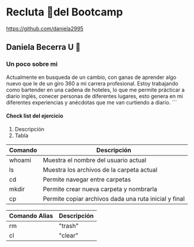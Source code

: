 # Recluta :school_satchel:del Bootcamp
https://github.com/daniela2995
## Daniela Becerra U :raising_hand:
### Un poco sobre mi 
Actualmente en busqueda de un cambio, con ganas de aprender algo nuevo que le de un 
giro 360 a mi carrera profesional.
Estoy trabajando como bartender en una cadena de hoteles, lo que me permite prácticar a diario inglés, conecer personas de diferentes lugares, esto genera en mi diferentes experiencias y anécdotas que me van curtiendo a diario.
´´´
#### Check list del ejercicio
1. Descripción
2. Tabla
<table>
<thead>
<tr>
<th>Comando</th>
<th>Descripción</th>
</tr>
</thead>
<tbody>
<tr>
<td>whoami</td>
<td>Muestra el nombre del usuario actual</td>
<tr>
<td>ls</td>
<td>Muestra los archivos de la carpeta actual</td>
</tr>
<tr>
<td>cd</td>
<td>Permite navegar entre carpetas</td>
</tr>
<tr>
<td>mkdir</td>
<td>Permite crear nueva carpeta y nombrarla</td>
</tr>
<tr>
<td>cp</td>
<td>Permite copiar archivos dada una ruta inicial y final</td>
</tr>
</tbody>
</table>
<table>
<thead>
<tr>
<th>Comando Alias</th>
<th>Descripción</th>
</tr>
</thead>
<tbody>
<tr>
<td>rm</td>
<td>"trash"</td>
</tr>
<tr>
<td>cl</td>
<td>"clear"</td>
</tr>
</tbody>
</table>
<!--
**Daniela2995/Daniela2995** is a ✨ _special_ ✨ repository because its `README.md` (this file) appears on your GitHub profile.

Here are some ideas to get you started:

- 🔭 I’m currently working on ...
- 🌱 I’m currently learning ...
- 👯 I’m looking to collaborate on ...
- 🤔 I’m looking for help with ...
- 💬 Ask me about ...
- 📫 How to reach me: ...
- 😄 Pronouns: ...
- ⚡ Fun fact: ...
-->
